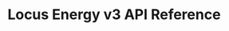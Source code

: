 ---
title: Locus Energy v3 API Reference

language_tabs:
  - http
  - shell

toc_footers:
  - <a href='http://github.com/tripit/slate'>Documentation Powered by Slate</a>

includes:
  - overview/overview
  - overview/introduction
  - overview/getting-started
  - overview/errors
  - overview/rate-limiting

  - workflows/workflows
  - workflows/get-data-component
  - workflows/get-lifetime-energy-component

  - authentication/authentication
  - authentication/resource-owner-password
  - authentication/refresh-token
  - authentication/client-credentials

  - components/components
  - components/get-component
  - components/get-site-components
  - components/get-client-components
  - components/get-partner-components

  - sites/sites
  - sites/get-site
  - sites/get-client-sites
  - sites/get-partner-sites
  - sites/get-installinfo
  - sites/get-modelsettings

  - clients/clients
  - clients/get-client
  - clients/get-partner-clients

  - dataavailable/dataavailable
  - dataavailable/get-component-dataavailable
  - dataavailable/get-site-dataavailable

  - data/data
  - data/get-component-data
  - data/get-site-data

search: true
---